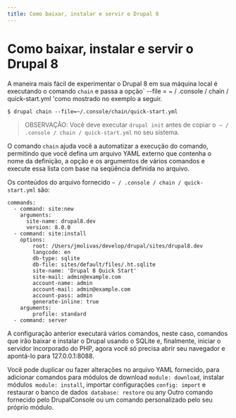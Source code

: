 ```yaml
---
title: Como baixar, instalar e servir o Drupal 8
---
```

# Como baixar, instalar e servir o Drupal 8

A maneira mais fácil de experimentar o Drupal 8 em sua máquina local é executando o comando `chain` e passa a opção` --file = ~ / .console / chain / quick-start.yml 'como mostrado no exemplo a seguir.

```
$ drupal chain --file=~/.console/chain/quick-start.yml
```
> OBSERVAÇÃO: Você deve executar `drupal init` antes de copiar o` ~ / .console / chain / quick-start.yml` no seu sistema.

O comando `chain` ajuda você a automatizar a execução do comando, permitindo que você defina um arquivo YAML externo que contenha o nome da definição, a opção e os argumentos de vários comandos e execute essa lista com base na seqüência definida no arquivo.

Os conteúdos do arquivo fornecido `~ / .console / chain / quick-start.yml` são:
```
commands:
  - command: site:new
    arguments:
      site-name: drupal8.dev
      version: 8.0.0
  - command: site:install
    options:
        root: /Users/jmolivas/develop/drupal/sites/drupal8.dev
        langcode: en
        db-type: sqlite
        db-file: sites/default/files/.ht.sqlite
        site-name: 'Drupal 8 Quick Start'
        site-mail: admin@example.com
        account-name: admin
        account-mail: admin@example.com
        account-pass: admin
        generate-inline: true
    arguments:
        profile: standard
  - command: server
```

A configuração anterior executará vários comandos, neste caso, comandos que irão baixar e instalar o Drupal usando o SQLite e, finalmente, iniciar o servidor incorporado do PHP, agora você só precisa abrir seu navegador e apontá-lo para 127.0.0.1:8088.

Você pode duplicar ou fazer alterações no arquivo YAML fornecido, para adicionar comandos para módulos de download `module: download`, instalar módulos` module: install`, importar configurações `config: import` e restaurar o banco de dados` database: restore` ou any Outro comando fornecido pelo DrupalConsole ou um comando personalizado pelo seu próprio módulo.